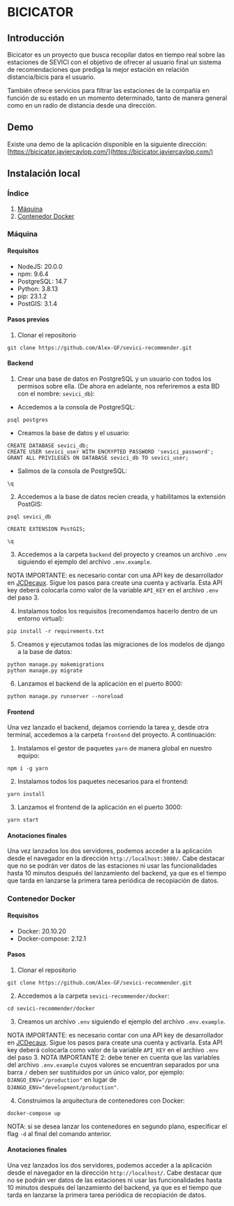 # BICICATOR

## Introducción

Bicicator es un proyecto que busca recopilar datos en tiempo real sobre las estaciones de SEVICI con el objetivo de ofrecer al usuario final un sistema de recomendaciones que prediga la mejor estación en relación distancia/bicis para el usuario.

También ofrece servicios para filtrar las estaciones de la compañía en función de su estado en un momento determinado, tanto de manera general como en un radio de distancia desde una dirección.

## Demo

Existe una demo de la aplicación disponible en la siguiente dirección: [https://bicicator.javiercavlop.com/](https://bicicator.javiercavlop.com/)

## Instalación local

### Índice

1. [Máquina](#local)
2. [Contenedor Docker](#docker)

### Máquina<a name="local"></a>

#### Requisitos

- NodeJS: 20.0.0
- npm: 9.6.4
- PostgreSQL: 14.7
- Python: 3.8.13
- pip: 23.1.2
- PostGIS: 3.1.4

#### Pasos previos

1. Clonar el repositorio

```
git clone https://github.com/Alex-GF/sevici-recommender.git

```

#### Backend

1. Crear una base de datos en PostgreSQL y un usuario con todos los permisos sobre ella. (De ahora en adelante, nos referiremos a esta BD con el nombre: `sevici_db`):

- Accedemos a la consola de PostgreSQL:

```
psql postgres
```

- Creamos la base de datos y el usuario:

```
CREATE DATABASE sevici_db;
CREATE USER sevici_user WITH ENCRYPTED PASSWORD 'sevici_password';
GRANT ALL PRIVILEGES ON DATABASE sevici_db TO sevici_user;
```

- Salimos de la consola de PostgreSQL:

```
\q
```

2. Accedemos a la base de datos recien creada, y habilitamos la extensión PostGIS:

```
psql sevici_db
```
```
CREATE EXTENSION PostGIS;
```
```
\q
```

3. Accedemos a la carpeta `backend` del proyecto y creamos un archivo `.env` siguiendo el ejemplo del archivo `.env.example`.

NOTA IMPORTANTE: es necesario contar con una API key de desarrollador en [JCDecaux](https://developer.jcdecaux.com). Sigue los pasos para create una cuenta y activarla. Esta API key deberá colocarla como valor de la variable `API_KEY` en el archivo `.env` del paso 3.

4. Instalamos todos los requisitos (recomendamos hacerlo dentro de un entorno virtual):

```
pip install -r requirements.txt
```

5. Creamos y ejecutamos todas las migraciones de los modelos de django a la base de datos:

```
python manage.py makemigrations
python manage.py migrate
```

6. Lanzamos el backend de la aplicación en el puerto 8000:

```
python manage.py runserver --noreload
```

#### Frontend

Una vez lanzado el backend, dejamos corriendo la tarea y, desde otra terminal, accedemos a la carpeta `frontend` del proyecto. A continuación:

1. Instalamos el gestor de paquetes `yarn` de manera global en nuestro equipo:

```
npm i -g yarn
```

2. Instalamos todos los paquetes necesarios para el frontend:

```
yarn install
```

3. Lanzamos el frontend de la aplicación en el puerto 3000:

```
yarn start
```

#### Anotaciones finales

Una vez lanzados los dos servidores, podemos acceder a la aplicación desde el navegador en la dirección `http://localhost:3000/`. Cabe destacar que no se podrán ver datos de las estaciones ni usar las funcionalidades hasta 10 minutos después del lanzamiento del backend, ya que es el tiempo que tarda en lanzarse la primera tarea periódica de recopiación de datos.

### Contenedor Docker<a name="docker"></a>

#### Requisitos

- Docker: 20.10.20
- Docker-compose: 2.12.1

#### Pasos

1. Clonar el repositorio

```
git clone https://github.com/Alex-GF/sevici-recommender.git
```

2. Accedemos a la carpeta `sevici-recommender/docker`: 

```
cd sevici-recommender/docker
```

3. Creamos un archivo `.env` siguiendo el ejemplo del archivo `.env.example`.

NOTA IMPORTANTE: es necesario contar con una API key de desarrollador en [JCDecaux](https://developer.jcdecaux.com). Sigue los pasos para create una cuenta y activarla. Esta API key deberá colocarla como valor de la variable `API_KEY` en el archivo `.env` del paso 3.
NOTA IMPORTANTE 2: debe tener en cuenta que las variables del archivo `.env.example` cuyos valores se encuentran separados por una barra `/` deben ser sustituidos por un único valor, por ejemplo: `DJANGO_ENV="/production"` en lugar de `DJANGO_ENV="development/production"`.

4. Construimos la arquitectura de contenedores con Docker:

```
docker-compose up
```

NOTA: si se desea lanzar los contenedores en segundo plano, especificar el flag `-d` al final del comando anterior.

#### Anotaciones finales

Una vez lanzados los dos servidores, podemos acceder a la aplicación desde el navegador en la dirección `http://localhost/`. Cabe destacar que no se podrán ver datos de las estaciones ni usar las funcionalidades hasta 10 minutos después del lanzamiento del backend, ya que es el tiempo que tarda en lanzarse la primera tarea periódica de recopiación de datos.